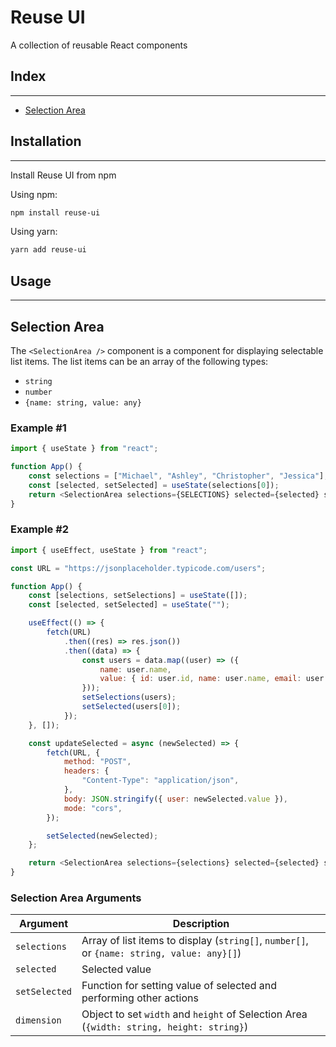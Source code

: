 # Reuse UI

A collection of reusable React components

## Index

---

- [Selection Area](#selection-area)

## Installation

---

Install Reuse UI from npm

Using npm:

```sh
npm install reuse-ui
```

Using yarn:

```sh
yarn add reuse-ui
```

## Usage

---

## Selection Area

The `<SelectionArea />` component is a component for displaying selectable list items. The list items can be an array of the following types:

- `string`
- `number`
- `{name: string, value: any}`

### <b>Example #1</b>

```js
import { useState } from "react";

function App() {
	const selections = ["Michael", "Ashley", "Christopher", "Jessica"];
	const [selected, setSelected] = useState(selections[0]);
	return <SelectionArea selections={SELECTIONS} selected={selected} setSelected={setSelected} />;
}
```

### <b>Example #2</b>

```js
import { useEffect, useState } from "react";

const URL = "https://jsonplaceholder.typicode.com/users";

function App() {
	const [selections, setSelections] = useState([]);
	const [selected, setSelected] = useState("");

	useEffect(() => {
		fetch(URL)
			.then((res) => res.json())
			.then((data) => {
				const users = data.map((user) => ({
					name: user.name,
					value: { id: user.id, name: user.name, email: user.email },
				}));
				setSelections(users);
				setSelected(users[0]);
			});
	}, []);

	const updateSelected = async (newSelected) => {
		fetch(URL, {
			method: "POST",
			headers: {
				"Content-Type": "application/json",
			},
			body: JSON.stringify({ user: newSelected.value }),
			mode: "cors",
		});

		setSelected(newSelected);
	};

	return <SelectionArea selections={selections} selected={selected} setSelected={updateSelected} />;
}
```

### <b>Selection Area Arguments</b>

| Argument      | Description                                                                                |
| ------------- | ------------------------------------------------------------------------------------------ |
| `selections`  | Array of list items to display (`string[]`, `number[]`, or `{name: string, value: any}[]`) |
| `selected`    | Selected value                                                                             |
| `setSelected` | Function for setting value of selected and performing other actions                        |
| `dimension`   | Object to set `width` and `height` of Selection Area (`{width: string, height: string}`)   |
